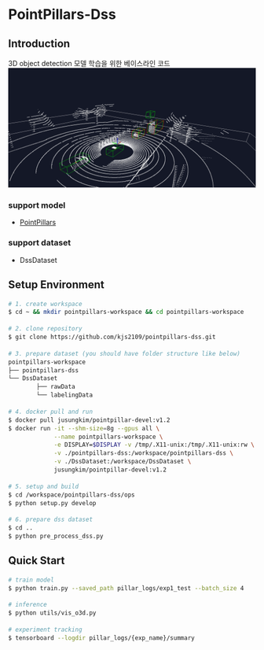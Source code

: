 # PointPillars-Dss 

## Introduction 
3D object detection 모델 학습을 위한 베이스라인 코드 
![pointpillars](./src/pointpillars_inference1.png)
### support model 
* [PointPillars](https://arxiv.org/pdf/1812.05784)
### support dataset 
* DssDataset

## Setup Environment 

```bash
# 1. create workspace
$ cd ~ && mkdir pointpillars-workspace && cd pointpillars-workspace 

# 2. clone repository 
$ git clone https://github.com/kjs2109/pointpillars-dss.git 

# 3. prepare dataset (you should have folder structure like below)
pointpillars-workspace
├── pointpillars-dss
└── DssDataset 
        ├── rawData
        └── labelingData

# 4. docker pull and run 
$ docker pull jusungkim/pointpillar-devel:v1.2
$ docker run -it --shm-size=8g --gpus all \
             --name pointpillars-workspace \
             -e DISPLAY=$DISPLAY -v /tmp/.X11-unix:/tmp/.X11-unix:rw \
             -v ./pointpillars-dss:/workspace/pointpillars-dss \
             -v ./DssDataset:/workspace/DssDataset \
             jusungkim/pointpillar-devel:v1.2  

# 5. setup and build 
$ cd /workspace/pointpillars-dss/ops
$ python setup.py develop 

# 6. prepare dss dataset
$ cd ..
$ python pre_process_dss.py  
```

## Quick Start

```bash
# train model 
$ python train.py --saved_path pillar_logs/exp1_test --batch_size 4 

# inference 
$ python utils/vis_o3d.py 

# experiment tracking 
$ tensorboard --logdir pillar_logs/{exp_name}/summary 

```
